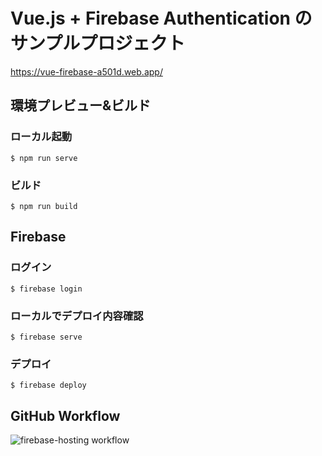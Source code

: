 # Vue.js + Firebase Authentication のサンプルプロジェクト

https://vue-firebase-a501d.web.app/

## 環境プレビュー&ビルド

### ローカル起動

```
$ npm run serve
```

### ビルド

```
$ npm run build
```

## Firebase

### ログイン

```
$ firebase login
```

### ローカルでデプロイ内容確認

```
$ firebase serve
```

### デプロイ

```
$ firebase deploy
```

## GitHub Workflow

![firebase-hosting workflow](https://github.com/yuheijotaki/vue-firebase/actions/workflows/firebase-hosting-push.yml/badge.svg)
